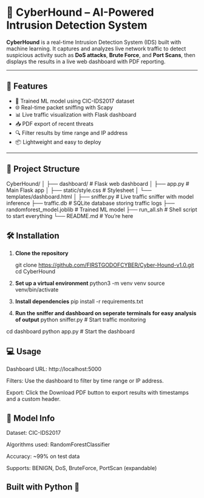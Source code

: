 # 🐾 CyberHound – AI-Powered Intrusion Detection System

**CyberHound** is a real-time Intrusion Detection System (IDS) built with machine learning. It captures and analyzes live network traffic to detect suspicious activity such as **DoS attacks**, **Brute Force**, and **Port Scans**, then displays the results in a live web dashboard with PDF reporting.

---

## 🚀 Features

- 🧠 Trained ML model using CIC-IDS2017 dataset
- 🌐 Real-time packet sniffing with Scapy
- 📊 Live traffic visualization with Flask dashboard
- 📥 PDF export of recent threats
- 🔍 Filter results by time range and IP address
- 📦 Lightweight and easy to deploy

---

## 📁 Project Structure
CyberHound/
│
├── dashboard/ # Flask web dashboard
│ ├── app.py # Main Flask app
│ ├── static/style.css # Stylesheet
│ └── templates/dashboard.html
│
├── sniffer.py # Live traffic sniffer with model inference
├── traffic.db # SQLite database storing traffic logs
├── randomforest_model.joblib # Trained ML model
├── run_all.sh # Shell script to start everything
└── README.md # You’re here




## 🛠️ Installation

1. **Clone the repository**
  
   git clone https://github.com/FIRSTGODOFCYBER/Cyber-Hound-v1.0.git
   cd CyberHound

2. **Set up a virtual environment**
      python3 -m venv venv
      source venv/bin/activate

3. **Install dependencies**
     pip install -r requirements.txt

4. **Run the sniffer and dashboard on seperate terminals for easy analysis of output**
      python sniffer.py      # Start traffic monitoring
   
  cd dashboard
    python app.py          # Start the dashboard

## 💻 Usage
Dashboard URL: http://localhost:5000

Filters: Use the dashboard to filter by time range or IP address.

Export: Click the Download PDF button to export results with timestamps and a custom header.    

## 🧠 Model Info
Dataset: CIC-IDS2017

Algorithms used: RandomForestClassifier

Accuracy: ~99% on test data

Supports: BENIGN, DoS, BruteForce, PortScan (expandable)   

## Built with Python 🐍


